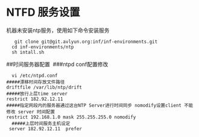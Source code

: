 # NTFD 服务设置
 机器未安装ntp服务，使用如下命令安装服务
  ```shell
    git clone git@git.avlyun.org:inf/inf-environments.git
    cd inf-environments/ntp
    sh intall.sh
   ```
##时间服务器配置
  ###ntpd conf配置修改
   ```shell
   vi /etc/ntpd.conf 
   #####漂移时间存放文件路径
   driftfile /var/lib/ntp/drift
   #####放行上层time server
   restrict 182.92.12.11 
   #####指定网段内的服务器通过这台NTP Server进行时间同步 nomodify设置client 不能修改 server 时间配置
   restrict 192.168.1.0 mask 255.255.255.0 nomodify
   #####上层时间服务主机设定
    server 182.92.12.11  prefer 
   ```
   
   
